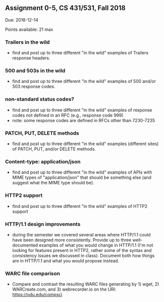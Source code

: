 ## Assignment 0-5, CS 431/531, Fall 2018

Due: 2018-12-14

Points available:  21 max

### Trailers in the wild
* find and post up to three different "in the wild" examples of Trailers response headers.

### 500 and 503s in the wild
* find and post up to three different "in the wild" examples of 500 and/or 503 response codes.

### non-standard status codes?
* find and post up to three different "in the wild" examples of response codes not defined in an RFC (e.g., response code 999)
* note: some response codes are defined in RFCs other than 7230-7235

### PATCH, PUT, DELETE methods
* find and post up to three different "in the wild" examples (different sites) of PATCH, PUT, and/or DELETE methods.

### Content-type: application/json
* find and post up to three different "in the wild" examples of APIs with MIME types of "application/json" that should be something else (and suggest what the MIME type should be).

### HTTP2 support
* find and post up to three different "in the wild" examples of HTTP2 support

### HTTP/1.1 design improvements
* during the semester we covered several areas where HTTP/1.1 could have been designed more consistently.  Provide up to three well-documented examples of what you would change in HTTP/1.1 (I'm not looking for features present in HTTP2, rather some of the syntax and consistency issues we discussed in class).  Document both how things are in HTTP/1.1 and what you would propose instead.  

### WARC file comparison
* Compare and contrast the resulting WARC files generating by 1) wget, 2) WARCreate.com, and 3) webrecorder.io on the URI: https://odu.edu/compsci
